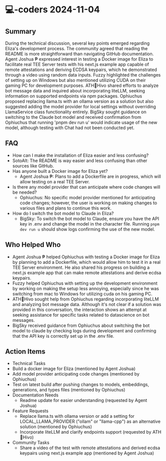 # 💻-coders 2024-11-04

## Summary

During the technical discussion, several key points emerged regarding Eliza's development process. The community agreed that reading the README is more straightforward than navigating GitHub documentation. Agent Joshua ₱ expressed interest in testing a Docker image for Eliza to facilitate real TEE Server tests with his next.js example app capable of remote attestations and deriving ECDSA keypairs, which he demonstrated through a video using random data inputs. Fuzzy highlighted the challenges of setting up on Windows but also mentioned utilizing CUDA on their gaming PC for development purposes. ATH🥭Hivo shared efforts to analyze bot message data and inquired about incorporating liteLLM, seeking information on supported endpoints via npm packages. Ophiuchus proposed replacing llama.ts with an ollama version as a solution but also suggested adding the model provider for local settings without overriding LlamaService class functionality entirely. BigSky sought guidance on switching to the Claude bot model and received confirmation from Ophiuchus that running 'pnpm dev run u' would indicate usage of the new model, although testing with Chat had not been conducted yet.

## FAQ

- How can I make the installation of Eliza easier and less confusing?
- SotoAlt: The README is way easier and less confusing than other sources like GitHub.
- Has anyone built a Docker image for Eliza yet?
    - Agent Joshua ₱: Plans to add a Dockerfile are in progress, which will allow testing on a real TEE Server.
- Is there any model provider that can anticipate where code changes will be needed?
    - Ophiuchus: No specific model provider mentioned for anticipating code changes; however, the user is working on making changes to various files and plans to continue this work.
- How do I switch the bot model to Claude in Eliza?
    - BigSky: To switch the bot model to Claude, ensure you have the API key in .env and change the model in the character file. Running `pnpm dev run u` should show logs confirming the use of the new model.

## Who Helped Who

- Agent Joshua ₱ helped Ophiuchus with testing a Docker image for Eliza by planning to add a Dockerfile, which would allow him to test it in a real TEE Server environment. He also shared his progress on building a next.js example app that can make remote attestations and derive ecdsa keypairs.
- Fuzzy helped Ophiuchus with setting up the development environment by working on making the setup less annoying, especially since he was switching from mac to Windows for utilizing cuda on his gaming PC.
- ATH🥭Hivo sought help from Ophiuchus regarding incorporating liteLLM and analyzing bot message data. Although it's not clear if a solution was provided in this conversation, the interaction shows an attempt at seeking assistance for specific tasks related to datascience on bot messages.
- BigSky received guidance from Ophiuchus about switching the bot model to claude by checking logs during development and confirming that the API key is correctly set up in the .env file.

## Action Items

- Technical Tasks
- Build a docker image for Eliza (mentioned by Agent Joshua)
- Add model provider anticipating code changes (mentioned by Ophiuchus)
- Test on latest build after pushing changes to models, embeddings, generations, and types files (mentioned by Ophiuchus)
- Documentation Needs
    - Readme update for easier understanding (requested by Agent Joshua)
- Feature Requests
    - Replace llama.ts with ollama version or add a setting for LOCAL_LLAMA_PROVIDER ("ollam" or "llama-cpp") as an alternative solution (mentioned by Ophiuchus)
    - Incorporate liteLLM and clarify endpoints support (requested by ATH🥭Hivo)
- Community Tasks
    - Share a video of the test with remote attestations and derived ecdsa keypairs using next.js example app (mentioned by Agent Joshua)
